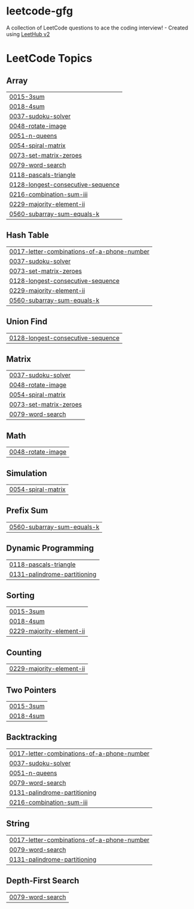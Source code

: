# leetcode-gfg
A collection of LeetCode questions to ace the coding interview! - Created using [LeetHub v2](https://github.com/arunbhardwaj/LeetHub-2.0)

<!---LeetCode Topics Start-->
# LeetCode Topics
## Array
|  |
| ------- |
| [0015-3sum](https://github.com/devAyushDubey/leetcode-gfg/tree/master/0015-3sum) |
| [0018-4sum](https://github.com/devAyushDubey/leetcode-gfg/tree/master/0018-4sum) |
| [0037-sudoku-solver](https://github.com/devAyushDubey/leetcode-gfg/tree/master/0037-sudoku-solver) |
| [0048-rotate-image](https://github.com/devAyushDubey/leetcode-gfg/tree/master/0048-rotate-image) |
| [0051-n-queens](https://github.com/devAyushDubey/leetcode-gfg/tree/master/0051-n-queens) |
| [0054-spiral-matrix](https://github.com/devAyushDubey/leetcode-gfg/tree/master/0054-spiral-matrix) |
| [0073-set-matrix-zeroes](https://github.com/devAyushDubey/leetcode-gfg/tree/master/0073-set-matrix-zeroes) |
| [0079-word-search](https://github.com/devAyushDubey/leetcode-gfg/tree/master/0079-word-search) |
| [0118-pascals-triangle](https://github.com/devAyushDubey/leetcode-gfg/tree/master/0118-pascals-triangle) |
| [0128-longest-consecutive-sequence](https://github.com/devAyushDubey/leetcode-gfg/tree/master/0128-longest-consecutive-sequence) |
| [0216-combination-sum-iii](https://github.com/devAyushDubey/leetcode-gfg/tree/master/0216-combination-sum-iii) |
| [0229-majority-element-ii](https://github.com/devAyushDubey/leetcode-gfg/tree/master/0229-majority-element-ii) |
| [0560-subarray-sum-equals-k](https://github.com/devAyushDubey/leetcode-gfg/tree/master/0560-subarray-sum-equals-k) |
## Hash Table
|  |
| ------- |
| [0017-letter-combinations-of-a-phone-number](https://github.com/devAyushDubey/leetcode-gfg/tree/master/0017-letter-combinations-of-a-phone-number) |
| [0037-sudoku-solver](https://github.com/devAyushDubey/leetcode-gfg/tree/master/0037-sudoku-solver) |
| [0073-set-matrix-zeroes](https://github.com/devAyushDubey/leetcode-gfg/tree/master/0073-set-matrix-zeroes) |
| [0128-longest-consecutive-sequence](https://github.com/devAyushDubey/leetcode-gfg/tree/master/0128-longest-consecutive-sequence) |
| [0229-majority-element-ii](https://github.com/devAyushDubey/leetcode-gfg/tree/master/0229-majority-element-ii) |
| [0560-subarray-sum-equals-k](https://github.com/devAyushDubey/leetcode-gfg/tree/master/0560-subarray-sum-equals-k) |
## Union Find
|  |
| ------- |
| [0128-longest-consecutive-sequence](https://github.com/devAyushDubey/leetcode-gfg/tree/master/0128-longest-consecutive-sequence) |
## Matrix
|  |
| ------- |
| [0037-sudoku-solver](https://github.com/devAyushDubey/leetcode-gfg/tree/master/0037-sudoku-solver) |
| [0048-rotate-image](https://github.com/devAyushDubey/leetcode-gfg/tree/master/0048-rotate-image) |
| [0054-spiral-matrix](https://github.com/devAyushDubey/leetcode-gfg/tree/master/0054-spiral-matrix) |
| [0073-set-matrix-zeroes](https://github.com/devAyushDubey/leetcode-gfg/tree/master/0073-set-matrix-zeroes) |
| [0079-word-search](https://github.com/devAyushDubey/leetcode-gfg/tree/master/0079-word-search) |
## Math
|  |
| ------- |
| [0048-rotate-image](https://github.com/devAyushDubey/leetcode-gfg/tree/master/0048-rotate-image) |
## Simulation
|  |
| ------- |
| [0054-spiral-matrix](https://github.com/devAyushDubey/leetcode-gfg/tree/master/0054-spiral-matrix) |
## Prefix Sum
|  |
| ------- |
| [0560-subarray-sum-equals-k](https://github.com/devAyushDubey/leetcode-gfg/tree/master/0560-subarray-sum-equals-k) |
## Dynamic Programming
|  |
| ------- |
| [0118-pascals-triangle](https://github.com/devAyushDubey/leetcode-gfg/tree/master/0118-pascals-triangle) |
| [0131-palindrome-partitioning](https://github.com/devAyushDubey/leetcode-gfg/tree/master/0131-palindrome-partitioning) |
## Sorting
|  |
| ------- |
| [0015-3sum](https://github.com/devAyushDubey/leetcode-gfg/tree/master/0015-3sum) |
| [0018-4sum](https://github.com/devAyushDubey/leetcode-gfg/tree/master/0018-4sum) |
| [0229-majority-element-ii](https://github.com/devAyushDubey/leetcode-gfg/tree/master/0229-majority-element-ii) |
## Counting
|  |
| ------- |
| [0229-majority-element-ii](https://github.com/devAyushDubey/leetcode-gfg/tree/master/0229-majority-element-ii) |
## Two Pointers
|  |
| ------- |
| [0015-3sum](https://github.com/devAyushDubey/leetcode-gfg/tree/master/0015-3sum) |
| [0018-4sum](https://github.com/devAyushDubey/leetcode-gfg/tree/master/0018-4sum) |
## Backtracking
|  |
| ------- |
| [0017-letter-combinations-of-a-phone-number](https://github.com/devAyushDubey/leetcode-gfg/tree/master/0017-letter-combinations-of-a-phone-number) |
| [0037-sudoku-solver](https://github.com/devAyushDubey/leetcode-gfg/tree/master/0037-sudoku-solver) |
| [0051-n-queens](https://github.com/devAyushDubey/leetcode-gfg/tree/master/0051-n-queens) |
| [0079-word-search](https://github.com/devAyushDubey/leetcode-gfg/tree/master/0079-word-search) |
| [0131-palindrome-partitioning](https://github.com/devAyushDubey/leetcode-gfg/tree/master/0131-palindrome-partitioning) |
| [0216-combination-sum-iii](https://github.com/devAyushDubey/leetcode-gfg/tree/master/0216-combination-sum-iii) |
## String
|  |
| ------- |
| [0017-letter-combinations-of-a-phone-number](https://github.com/devAyushDubey/leetcode-gfg/tree/master/0017-letter-combinations-of-a-phone-number) |
| [0079-word-search](https://github.com/devAyushDubey/leetcode-gfg/tree/master/0079-word-search) |
| [0131-palindrome-partitioning](https://github.com/devAyushDubey/leetcode-gfg/tree/master/0131-palindrome-partitioning) |
## Depth-First Search
|  |
| ------- |
| [0079-word-search](https://github.com/devAyushDubey/leetcode-gfg/tree/master/0079-word-search) |
<!---LeetCode Topics End-->